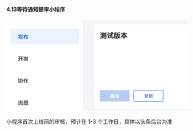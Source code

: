 #### 4.13等待通知提审小程序

[![图片](./image/6feb8257-d0e5-4d27-a43d-ca0de967ecf9.056.png "图片")](./image/6feb8257-d0e5-4d27-a43d-ca0de967ecf9.056.png)

小程序首次上线前的审核，预计在 1-3 个工作日，具体以头条后台为准
